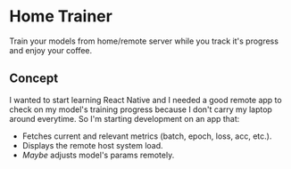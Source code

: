 # Home Trainer
Train your models from home/remote server while you track it's progress and enjoy your coffee.

## Concept
I wanted to start learning React Native and I needed a good remote app to check on my model's training progress because I don't carry my laptop around everytime. So I'm starting development on an app that:
- Fetches current and relevant metrics (batch, epoch, loss, acc, etc.).
- Displays the remote host system load.
- *Maybe* adjusts model's params remotely.

